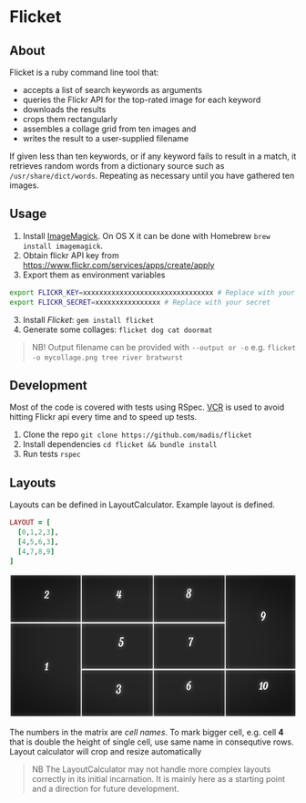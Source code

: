 # Flicket

## About

Flicket is a ruby command line tool that:

  * accepts a list of search keywords as arguments
  * queries the Flickr API for the top-rated image for each keyword
  * downloads the results
  * crops them rectangularly
  * assembles a collage grid from ten images and
  * writes the result to a user-supplied filename

If given less than ten keywords, or if any keyword fails to
result in a match, it retrieves random words from a dictionary
source such as `/usr/share/dict/words`. Repeating as necessary
until you have gathered ten images.

## Usage

1. Install [ImageMagick](http://www.imagemagick.org/). On OS X it can be done with Homebrew `brew install imagemagick`.
1. Obtain flickr API key from https://www.flickr.com/services/apps/create/apply
2. Export them as environment variables
```bash
export FLICKR_KEY=xxxxxxxxxxxxxxxxxxxxxxxxxxxxxxxx # Replace with your key
export FLICKR_SECRET=xxxxxxxxxxxxxxxx # Replace with your secret
```

3. Install *Flicket*: `gem install flicket`
4. Generate some collages: `flicket dog cat doormat`

> NB! Output filename can be provided with `--output or -o` e.g. `flicket -o mycollage.png tree river bratwurst`


## Development

Most of the code is covered with tests using RSpec. [VCR](https://github.com/vcr/vcr) is used to avoid hitting Flickr api every time and to speed up tests.

1. Clone the repo `git clone https://github.com/madis/flicket`
2. Install dependencies `cd flicket && bundle install`
3. Run tests `rspec`


## Layouts

Layouts can be defined in LayoutCalculator. Example layout is defined.

```ruby
LAYOUT = [
  [0,1,2,3],
  [4,5,6,3],
  [4,7,8,9]
]
```

![10 image layout](docs/layout-10.jpg)


The numbers in the matrix are *cell names*. To mark bigger cell, e.g. cell **4** that is double the height of single cell, use same name in consequtive rows. Layout calculator will crop and resize automatically

> NB The LayoutCalculator may not handle more complex layouts correctly in its initial incarnation. It is mainly here as a starting point and a direction for future development.

